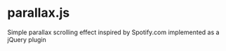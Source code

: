 parallax.js
===========

Simple parallax scrolling effect inspired by Spotify.com implemented as a jQuery plugin

